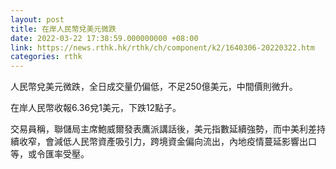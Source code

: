 ```yaml
---
layout: post
title: 在岸人民幣兌美元微跌
date: 2022-03-22 17:38:59.000000000 +08:00
link: https://news.rthk.hk/rthk/ch/component/k2/1640306-20220322.htm
categories: rthk
---
```


人民幣兌美元微跌，全日成交量仍偏低，不足250億美元，中間價則微升。

在岸人民幣收報6.36兌1美元，下跌12點子。

交易員稱，聯儲局主席鮑威爾發表鷹派講話後，美元指數延續強勢，而中美利差持續收窄，會減低人民幣資產吸引力，跨境資金偏向流出，內地疫情蔓延影響出口等，或令匯率受壓。
